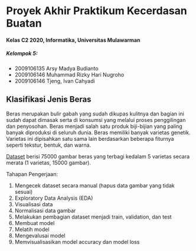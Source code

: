 # Proyek Akhir Praktikum Kecerdasan Buatan
#### Kelas C2 2020, Informatika, Universitas Mulawarman
 
##### Kelompok 5:
- 2009106135 Arsy Madya Budianto
- 2009106146 Muhammad Rizky Hari Nugroho
- 2009106146 Tjeng, Ivan Cahyadi
 
## **Klasifikasi Jenis Beras**
 
Beras merupakan bulir gabah yang sudah dikupas kulitnya dan bagian ini sudah dapat dimasak serta di konsumsi yang melalui proses penggilingan dan penyosohan. Beras menjadi salah satu produk biji-bijian yang paling banyak diproduksi di seluruh dunia. Beras memiliki banyak varietas genetik. Varietas ini dipisahkan satu sama lain berdasarkan beberapa fiturnya seperti tekstur, bentuk, dan warna.
 
 [Dataset](https://www.kaggle.com/datasets/muratkokludataset/rice-image-dataset) berisi 75000 gambar beras yang terbagi kedalam 5 varietas secara merata (1 varietas, 15000 gambar).
 
Tahapan Pengerjaan:
1. Mengecek dataset secara manual (hapus data gambar yang tidak sesuai)
2. Exploratory Data Analysis (EDA)
3. Visualisasi data
4. Normalisasi data gambar
5. Melakukan pembagian dataset menjadi train, validation, dan test
6. Membuat model
7. Melatih model
8. Mengevalusai model
9. Memvisualisasikan model accuracy dan model loss